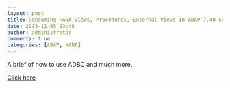 ```yaml
---
layout: post
title: Consuming HANA Views, Procedures, External Views in ABAP 7.40 Syntax - Part 1
date: 2015-11-05 23:48
author: administrator
comments: true
categories: [ABAP, HANA]
---
```

A brief of how to use ADBC and much more..

<a href="http://scn.sap.com/community/abap/hana/blog/2014/01/08/consuming-hana-views-procedures-external-views-in-abap-740-syntax--part-1" target="_blank">Click here</a>
